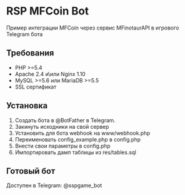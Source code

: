 # RSP MFCoin Bot

Пример интеграции MFCoin через сервис MFinotaurAPI в игрового Telegram бота

## Требования

* PHP >=5.4
* Apache 2.4 и\или Nginx 1.10
* MySQL >=5.6 или MariaDB >=5.5
* SSL сертификат

## Установка

1. Создать бота в @BotFather в Telegram.
2. Закинуть исходники на свой сервер
3. Установить для бота webhook на www/webhook.php
4. Переименовать config_example.php в config.php
5. Внести свои параметры в config.php
6. Импортировать дамп таблицы из res/tables.sql

## Готовый бот

Доступен в Telegram: @sspgame_bot
